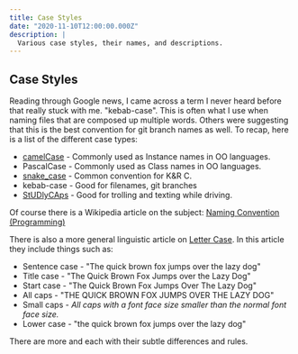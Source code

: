 ```yaml
---
title: Case Styles
date: "2020-11-10T12:00:00.000Z"
description: |
  Various case styles, their names, and descriptions.
---
```


## Case Styles

Reading through Google news, I came across a term I never heard before that really stuck with me. "kebab-case". This is often what I use when naming files that are composed up multiple words. Others were suggesting that this is the best convention for git branch names as well. To recap, here is a list of the different case types:

- [camelCase](https://en.wikipedia.org/wiki/Camel_case) - Commonly used as Instance names in OO languages.
- PascalCase - Commonly used as Class names in OO languages.
- [snake_case](https://en.wikipedia.org/wiki/Snake_case) - Common convention for K&R C.
- kebab-case - Good for filenames, git branches
- [StUDlyCAps](https://en.wikipedia.org/wiki/Studly_caps) - Good for trolling and texting while driving.

Of course there is a Wikipedia article on the subject: [Naming Convention (Programming)](<https://en.wikipedia.org/wiki/Naming_convention_(programming)>)

There is also a more general linguistic article on [Letter Case](https://en.wikipedia.org/wiki/Letter_case). In this article they include things such as:

- Sentence case - "The quick brown fox jumps over the lazy dog"
- Title case - "The Quick Brown Fox Jumps over the Lazy Dog"
- Start case - "The Quick Brown Fox Jumps Over The Lazy Dog"
- All caps - "THE QUICK BROWN FOX JUMPS OVER THE LAZY DOG"
- Small caps - _All caps with a font face size smaller than the normal font face size._
- Lower case - "the quick brown fox jumps over the lazy dog"

There are more and each with their subtle differences and rules.
